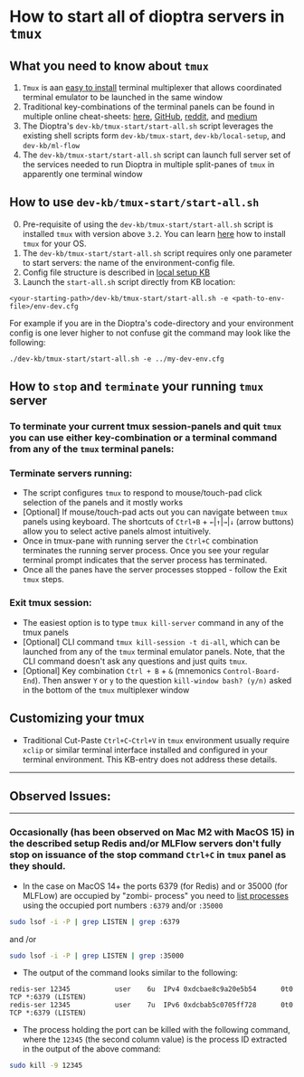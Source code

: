 # How to start all of dioptra servers in `tmux`

## What you need to know about `tmux`

1. `Tmux` is aan [easy to install](https://tmuxcheatsheet.com/how-to-install-tmux/) terminal multiplexer that allows coordinated terminal emulator to be launched in the same window
2. Traditional key-combinations of the terminal panels can be found in multiple online cheat-sheets: [here](https://tmuxcheatsheet.com), [GitHub](https://gist.github.com/MohamedAlaa/2961058), [reddit](https://www.reddit.com/r/linux4noobs/comments/wqlkuy/cheatsheet_with_tmux_shortcuts/), and [medium](https://medium.com/@Sle3pyHead/tmux-cheat-sheet-and-quick-guide-44038cbe2870)
3. The Dioptra's `dev-kb/tmux-start/start-all.sh` script leverages the existing shell scripts form `dev-kb/tmux-start`, `dev-kb/local-setup`, and `dev-kb/ml-flow` 
4. The `dev-kb/tmux-start/start-all.sh` script can launch full server set of the services needed to run Dioptra in multiple split-panes of `tmux` in apparently one terminal window


## How to use `dev-kb/tmux-start/start-all.sh`

0. Pre-requisite of using the `dev-kb/tmux-start/start-all.sh` script is installed `tmux` with version above `3.2`. You can learn [here](https://tmuxcheatsheet.com/how-to-install-tmux/) how to install `tmux` for your OS.
1. The `dev-kb/tmux-start/start-all.sh` script requires only one parameter to start servers: the name of the environment-config file. 
2. Config file structure is described in [local setup KB](../local-setup/README.md#config-file)
3. Launch the `start-all.sh` script directly from KB location:
```
<your-starting-path>/dev-kb/tmux-start/start-all.sh -e <path-to-env-file>/env-dev.cfg
```
For example if you are in the Dioptra's code-directory and your environment config is one lever higher to not confuse git the command may look like the following:
```
./dev-kb/tmux-start/start-all.sh -e ../my-dev-env.cfg
```

## How to `stop` and `terminate` your running `tmux` server
### To terminate your current tmux  session-panels and quit `tmux` you can use either key-combination or a terminal command from any of the `tmux` terminal panels:
### Terminate servers running:
- The script configures `tmux` to respond to mouse/touch-pad click selection of the panels and it mostly works 
- [Optional] If mouse/touch-pad acts out you can navigate between `tmux` panels using keyboard. The shortcuts of `Ctrl+B` + `←`|`↑`|`→`|`↓` (arrow buttons) allow you to select active panels almost intuitively.
- Once in tmux-pane with running server the `Ctrl+C` combination terminates the running server process. Once you see your regular terminal prompt indicates that the server process has terminated.
- Once all the panes have the server processes stopped - follow the Exit `tmux` steps.

### Exit tmux session:
- The easiest option is to type `tmux kill-server` command in any of the tmux panels
- [Optional] CLI command `tmux kill-session -t di-all`, which can be launched from any of the `tmux` terminal emulator panels. Note, that the CLI command doesn't ask any questions and just quits `tmux`.
- [Optional] Key combination `Ctrl + B` + `&` (mnemonics `Control-Board-End`). Then answer `Y` or `y` to the question `kill-window bash? (y/n)` asked in the bottom of the `tmux` multiplexer window

## Customizing your tmux
- Traditional Cut-Paste `Ctrl+C`-`Ctrl+V` in `tmux` environment usually require `xclip` or similar terminal interface installed and configured in your terminal environment. This KB-entry does not address these details.

___
## Observed Issues: 
___

### Occasionally (has been observed on Mac M2 with MacOS 15) in the described setup Redis and/or MLFlow servers don't fully stop on issuance of the stop command `Ctrl+C` in `tmux` panel as they should.

- In the case on MacOS 14+ the ports 6379 (for Redis) and or 35000 (for MLFLow) are occupied by "zombi- process" you need to [list processes](https://dev.to/osalumense/how-to-kill-a-process-occupying-a-port-on-windows-macos-and-linux-gj8) using the occupied port numbers `:6379` and/or `:35000`
```sh
sudo lsof -i -P | grep LISTEN | grep :6379
```
and /or
```sh
sudo lsof -i -P | grep LISTEN | grep :35000
```
- The output of the command looks similar to the following:
```
redis-ser 12345           user    6u  IPv4 0xdcbae8c9a20e5b54      0t0    TCP *:6379 (LISTEN)
redis-ser 12345           user    7u  IPv6 0xdcbab5c0705ff728      0t0    TCP *:6379 (LISTEN)
```

- The process holding the port can be killed with the following command, where the `12345` (the second column value) is the process ID extracted in the output of the above command:
```sh
sudo kill -9 12345
``` 

